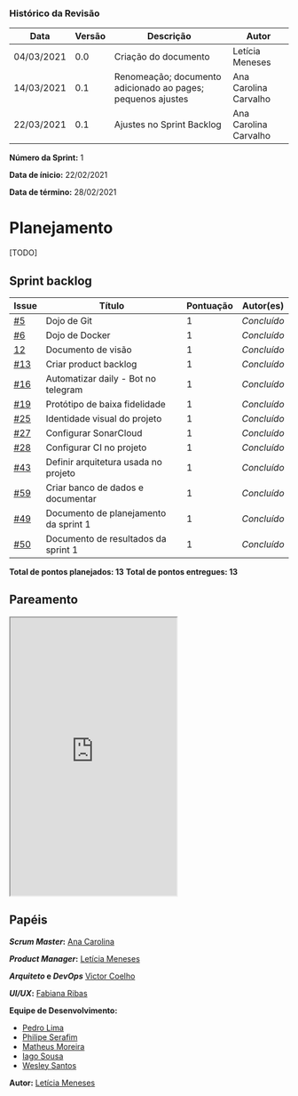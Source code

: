 ### Histórico da Revisão
| Data | Versão | Descrição | Autor |
|---|---|---|---|
| 04/03/2021| 0.0 |Criação do documento | Letícia Meneses |
| 14/03/2021| 0.1 |Renomeação; documento adicionado ao pages; pequenos ajustes | Ana Carolina Carvalho |
| 22/03/2021| 0.1 |Ajustes no Sprint Backlog | Ana Carolina Carvalho |


**Número da Sprint:** 1

**Data de ínicio:** 22/02/2021

**Data de término:** 28/02/2021

# **Planejamento**
[TODO]

## Sprint backlog

| Issue | Título | Pontuação | Autor(es) |
|---|---|---|---|
|[#5](https://github.com/fga-eps-mds/2020.2-violeta-documentacao/issues/5)| Dojo de Git | 1 | _Concluído_ |
|[#6](https://github.com/fga-eps-mds/2020.2-violeta-documentacao/issues/6)| Dojo de Docker | 1 | _Concluído_ |
|[12](https://github.com/fga-eps-mds/2020.2-violeta-documentacao/issues/12)| Documento de visão | 1 | _Concluído_ |
|[#13](https://github.com/fga-eps-mds/2020.2-violeta-documentacao/issues/13)| Criar product backlog | 1 | _Concluído_ |
|[#16](https://github.com/fga-eps-mds/2020.2-violeta-documentacao/issues/16)| Automatizar daily - Bot no telegram | 1 | _Concluído_ |
|[#19](https://github.com/fga-eps-mds/2020.2-violeta-documentacao/issues/19)| Protótipo de baixa fidelidade | 1 | _Concluído_ |
|[#25](https://github.com/fga-eps-mds/2020.2-violeta-documentacao/issues/25)| Identidade visual do projeto | 1 | _Concluído_ |
|[#27](https://github.com/fga-eps-mds/2020.2-violeta-documentacao/issues/27)| Configurar SonarCloud | 1 | _Concluído_ |
|[#28](https://github.com/fga-eps-mds/2020.2-violeta-documentacao/issues/28)| Configurar CI no projeto | 1 | _Concluído_ |
|[#43](https://github.com/fga-eps-mds/2020.2-violeta-documentacao/issues/43)| Definir arquitetura usada no projeto | 1 | _Concluído_ |
|[#59](https://github.com/fga-eps-mds/2020.2-violeta-documentacao/issues/59)| Criar banco de dados e documentar | 1 | _Concluído_ |
|[#49](https://github.com/fga-eps-mds/2020.2-violeta-documentacao/issues/49)| Documento de planejamento da sprint 1 | 1 | _Concluído_ |
|[#50](https://github.com/fga-eps-mds/2020.2-violeta-documentacao/issues/50)| Documento de resultados da sprint 1 | 1 | _Concluído_ |


<b>Total de pontos planejados: 13</b>
<b>Total de pontos entregues: 13</b>

## Pareamento

<iframe weidth="100%" height="500" src="https://docs.google.com/spreadsheets/d/e/2PACX-1vSUvF3lwINiA2gmoZeLfAFfI-sgInnqEVf4oq7nkh3joRHfGQgwIc63ij0wCB5oJzGtZirY3eT-hLjK/pubhtml?gid=112651915&amp;single=true&amp;widget=true&amp;headers=false"></iframe>


## Papéis

**_Scrum Master_:** [Ana Carolina](https://github.com/anacarolcs)

**_Product Manager_:** [Letícia Meneses](https://github.com/mbslet)

**_Arquiteto_ e _DevOps_** [Victor Coelho](https://github.com/victorhdcoelho)

**_UI/UX_:** [Fabiana Ribas](https://github.com/FabianaRibas)

**Equipe de Desenvolvimento:**

- [Pedro Lima](https://github.com/pedrolimass)
- [Philipe Serafim](https://github.com/philipeserafim)
- [Matheus Moreira](https://github.com/mateus-lm)
- [Iago Sousa](https://github.com/iasousa)
- [Wesley Santos](https://github.com/wesleysantos00)

**Autor:** [Letícia Meneses](https://github.com/mbslet)

